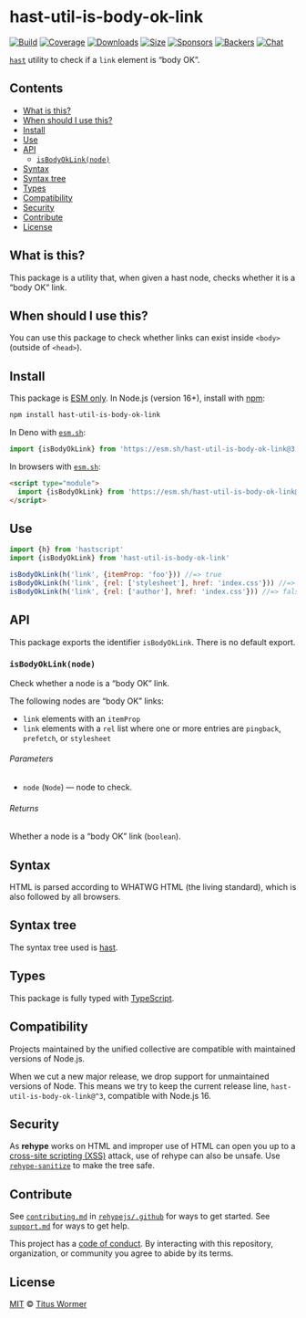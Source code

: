 <!--This file is generated-->

# hast-util-is-body-ok-link

[![Build][build-badge]][build]
[![Coverage][coverage-badge]][coverage]
[![Downloads][downloads-badge]][downloads]
[![Size][size-badge]][size]
[![Sponsors][funding-sponsors-badge]][funding]
[![Backers][funding-backers-badge]][funding]
[![Chat][chat-badge]][chat]

[`hast`][hast] utility to check if a `link` element is “body OK”.

## Contents

*   [What is this?](#what-is-this)
*   [When should I use this?](#when-should-i-use-this)
*   [Install](#install)
*   [Use](#use)
*   [API](#api)
    *   [`isBodyOkLink(node)`](#isbodyoklinknode)
*   [Syntax](#syntax)
*   [Syntax tree](#syntax-tree)
*   [Types](#types)
*   [Compatibility](#compatibility)
*   [Security](#security)
*   [Contribute](#contribute)
*   [License](#license)

## What is this?

This package is a utility that, when given a hast node, checks whether it
is a “body OK” link.

## When should I use this?

You can use this package to check whether links can exist inside `<body>`
(outside of `<head>`).

## Install

This package is [ESM only][esm].
In Node.js (version 16+), install with [npm][]:

```sh
npm install hast-util-is-body-ok-link
```

In Deno with [`esm.sh`][esm-sh]:

```js
import {isBodyOkLink} from 'https://esm.sh/hast-util-is-body-ok-link@3'
```

In browsers with [`esm.sh`][esm-sh]:

```html
<script type="module">
  import {isBodyOkLink} from 'https://esm.sh/hast-util-is-body-ok-link@3?bundle'
</script>
```

## Use

```js
import {h} from 'hastscript'
import {isBodyOkLink} from 'hast-util-is-body-ok-link'

isBodyOkLink(h('link', {itemProp: 'foo'})) //=> true
isBodyOkLink(h('link', {rel: ['stylesheet'], href: 'index.css'})) //=> true
isBodyOkLink(h('link', {rel: ['author'], href: 'index.css'})) //=> false
```

## API

This package exports the identifier
`isBodyOkLink`.
There is no default export.

### `isBodyOkLink(node)`

Check whether a node is a “body OK” link.

The following nodes are “body OK” links:

*   `link` elements with an `itemProp`
*   `link` elements with a `rel` list where one or more entries are
    `pingback`, `prefetch`, or `stylesheet`

###### Parameters

*   `node` (`Node`) — node to check.

###### Returns

Whether a node is a “body OK” link (`boolean`).

## Syntax

HTML is parsed according to WHATWG HTML (the living standard), which is also
followed by all browsers.

## Syntax tree

The syntax tree used is [hast][].

## Types

This package is fully typed with [TypeScript][].

## Compatibility

Projects maintained by the unified collective are compatible with maintained
versions of Node.js.

When we cut a new major release, we drop support for unmaintained versions of
Node.
This means we try to keep the current release line,
`hast-util-is-body-ok-link@^3`,
compatible with Node.js 16.

## Security

As **rehype** works on HTML and improper use of HTML can open you up to a
[cross-site scripting (XSS)][xss] attack, use of rehype can also be unsafe.
Use [`rehype-sanitize`][rehype-sanitize] to make the tree safe.

## Contribute

See [`contributing.md`][contributing] in [`rehypejs/.github`][health] for ways
to get started.
See [`support.md`][support] for ways to get help.

This project has a [code of conduct][coc].
By interacting with this repository, organization, or community you agree to
abide by its terms.

## License

[MIT][license] © [Titus Wormer][author]

[author]: https://wooorm.com

[build]: https://github.com/rehypejs/rehype-minify/actions

[build-badge]: https://github.com/rehypejs/rehype-minify/workflows/main/badge.svg

[chat]: https://github.com/rehypejs/rehype/discussions

[chat-badge]: https://img.shields.io/badge/chat-discussions-success.svg

[coc]: https://github.com/rehypejs/.github/blob/main/code-of-conduct.md

[contributing]: https://github.com/rehypejs/.github/blob/main/contributing.md

[coverage]: https://codecov.io/github/rehypejs/rehype-minify

[coverage-badge]: https://img.shields.io/codecov/c/github/rehypejs/rehype-minify.svg

[downloads]: https://www.npmjs.com/package/hast-util-is-body-ok-link

[downloads-badge]: https://img.shields.io/npm/dm/hast-util-is-body-ok-link.svg

[esm]: https://gist.github.com/sindresorhus/a39789f98801d908bbc7ff3ecc99d99c

[esm-sh]: https://esm.sh

[funding]: https://opencollective.com/unified

[funding-backers-badge]: https://opencollective.com/unified/backers/badge.svg

[funding-sponsors-badge]: https://opencollective.com/unified/sponsors/badge.svg

[hast]: https://github.com/syntax-tree/hast

[health]: https://github.com/rehypejs/.github

[license]: https://github.com/rehypejs/rehype-minify/blob/main/license

[npm]: https://docs.npmjs.com/cli/install

[rehype-sanitize]: https://github.com/rehypejs/rehype-sanitize

[size]: https://bundlejs.com/?q=hast-util-is-body-ok-link

[size-badge]: https://img.shields.io/bundlejs/size/hast-util-is-body-ok-link

[support]: https://github.com/rehypejs/.github/blob/main/support.md

[typescript]: https://www.typescriptlang.org

[xss]: https://en.wikipedia.org/wiki/Cross-site_scripting

